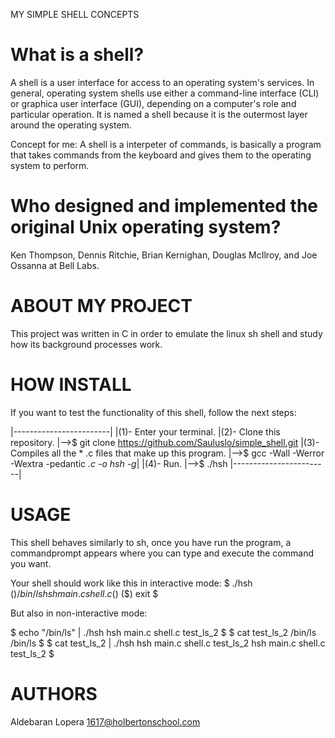 MY SIMPLE SHELL CONCEPTS
# What is a shell?
A shell is a user interface for access to an operating system's services.
In general, operating system shells use either a command-line interface (CLI) or graphica
user interface (GUI), depending on a computer's role and particular operation.
It is named a shell because it is the outermost layer around the operating system.

Concept for me: A shell is a interpeter of commands, is basically a program that takes commands
from the keyboard and gives them to the operating system to perform.

# Who designed and implemented the original Unix operating system?
Ken Thompson, Dennis Ritchie, Brian Kernighan, Douglas McIlroy, and Joe Ossanna at Bell Labs.

# ABOUT MY PROJECT
This project was written in C in order to emulate the linux sh shell and study how its background processes work.

# HOW INSTALL
If you want to test the functionality of this shell, follow the next steps:

|------------------------|
|(1)- Enter your terminal.
|(2)- Clone this repository.
|-->$ git clone https://github.com/Sauluslo/simple_shell.git
|(3)- Compiles all the * .c files that make up this program.
|-->$ gcc -Wall -Werror -Wextra -pedantic *.c -o hsh -g*|
|(4)- Run.
|-->$ ./hsh
|------------------------|

# USAGE

This shell behaves similarly to sh, once you have run the program, a commandprompt appears where you can type and execute the command you want.

Your shell should work like this in interactive mode:
$ ./hsh
($) /bin/ls
hsh main.c shell.c
($)
($) exit
$

But also in non-interactive mode:

$ echo "/bin/ls" | ./hsh
hsh main.c shell.c test_ls_2
$
$ cat test_ls_2
/bin/ls
/bin/ls
$
$ cat test_ls_2 | ./hsh
hsh main.c shell.c test_ls_2
hsh main.c shell.c test_ls_2
$

# AUTHORS

Aldebaran Lopera <1617@holbertonschool.com>
